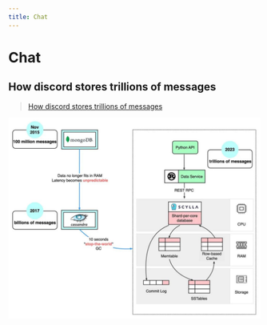 ```yaml
---
title: Chat
---
```


# Chat

## How discord stores trillions of messages

> [How discord stores trillions of messages](https://discord.com/blog/how-discord-stores-trillions-of-messages)

![img](/img/how-discord-stores-billions-of-messages.jpeg)
